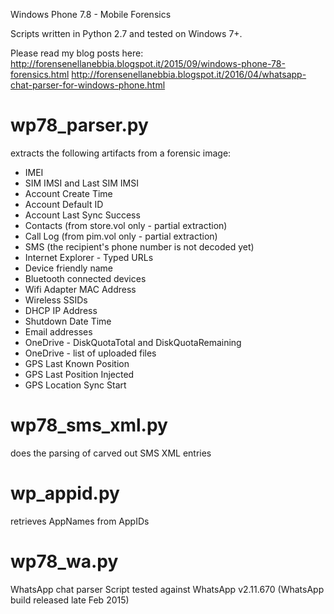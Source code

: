 Windows Phone 7.8 - Mobile Forensics 

Scripts written in Python 2.7 and tested on Windows 7+.

Please read my blog posts here:
http://forensenellanebbia.blogspot.it/2015/09/windows-phone-78-forensics.html
http://forensenellanebbia.blogspot.it/2016/04/whatsapp-chat-parser-for-windows-phone.html

# wp78_parser.py
extracts the following artifacts from a forensic image:

- IMEI
- SIM IMSI and Last SIM IMSI
- Account Create Time
- Account Default ID
- Account Last Sync Success
- Contacts (from store.vol only - partial extraction)
- Call Log (from pim.vol only - partial extraction)
- SMS (the recipient's phone number is not decoded yet)
- Internet Explorer - Typed URLs
- Device friendly name
- Bluetooth connected devices
- Wifi Adapter MAC Address
- Wireless SSIDs
- DHCP IP Address
- Shutdown Date Time
- Email addresses
- OneDrive - DiskQuotaTotal and DiskQuotaRemaining
- OneDrive - list of uploaded files
- GPS Last Known Position
- GPS Last Position Injected
- GPS Location Sync Start

# wp78_sms_xml.py
does the parsing of carved out SMS XML entries

# wp_appid.py
retrieves AppNames from AppIDs

# wp78_wa.py
WhatsApp chat parser
Script tested against WhatsApp v2.11.670 (WhatsApp build released late Feb 2015)